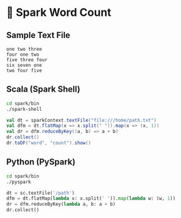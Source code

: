 
# 🔡 Spark Word Count

## Sample Text File  
```
one two three
four one two
five three four
six seven one
two four five
```

## Scala (Spark Shell)  
```bash
cd spark/bin
./spark-shell
```

```scala
val dt = sparkContext.textFile("file:///home/path.txt")
val dfm = dt.flatMap(x => x.split(" ")).map(x => (x, 1))
val dr = dfm.reduceByKey((a, b) => a + b)
dr.collect()
dr.toDF("word", "count").show()
```

## Python (PySpark)  
```bash
cd spark/bin
./pyspark
```

```python
dt = sc.textFile('/path')
dfm = dt.flatMap(lambda x: x.split(' ')).map(lambda w: (w, 1))
dr = dfm.reduceByKey(lambda a, b: a + b)
dr.collect()
```
